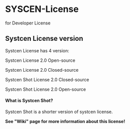 # SYSCEN-License
for Developer License

## Systcen License version
Systcen License has 4 version:

Systcen License 2.0 Open-source

Systcen License 2.0 Closed-source

Systcen Shot License 2.0 Closed-source

Systcen Shot License 2.0 Open-source

#### What is Systcen Shot?
Systcen Shot is a shorter version of systcen license.

**See "Wiki" page for more information about this license!**
